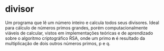 # divisor
Um programa que lê um número inteiro e calcula todos seus divisores. Ideal para cálculo de números primos grandes, porém computacionalmente viáveis de calcular, vistos em implementações teóricas e de aprendizado sobre o algoritmo criptográfico RSA, onde um primo **n** é resultado da multiplicação de dois outros números primos, p e q.
